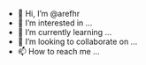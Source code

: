 - 👋 Hi, I’m @arefhr
- 👀 I’m interested in ...
- 🌱 I’m currently learning ...
- 💞️ I’m looking to collaborate on ...
- 📫 How to reach me ...

<!---
arefhr/arefhr is a ✨ special ✨ repository because its `README.md` (this file) appears on your GitHub profile.
You can click the Preview link to take a look at your changes.
--->
